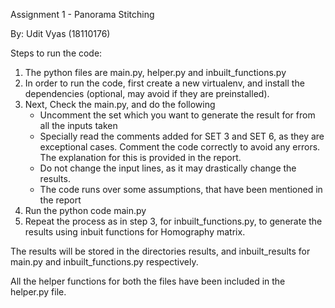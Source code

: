 Assignment 1 - Panorama Stitching

By: Udit Vyas (18110176)

Steps to run the code:

1. The python files are main.py, helper.py and inbuilt_functions.py
2. In order to run the code, first create a new virtualenv, and install the dependencies (optional, may avoid if they are preinstalled). 
3. Next, Check the main.py, and do the following
    - Uncomment the set which you want to generate the result for from all the inputs taken
    - Specially read the comments added for SET 3 and SET 6, as they are exceptional cases. Comment the code correctly to avoid any errors. The explanation for this is provided in the report.
    - Do not change the input lines, as it may drastically change the results.
    - The code runs over some assumptions, that have been mentioned in the report
4. Run the python code main.py
5. Repeat the process as in step 3, for inbuilt_functions.py, to generate the results using inbuit functions for Homography matrix.

The results will be stored in the directories results, and inbuilt_results for main.py and inbuilt_functions.py respectively. 

All the helper functions for both the files have been included in the helper.py file.